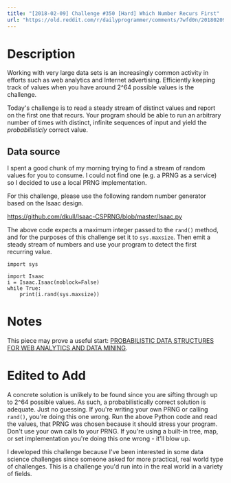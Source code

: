 ```yaml
---
title: "[2018-02-09] Challenge #350 [Hard] Which Number Recurs First"
url: "https://old.reddit.com/r/dailyprogrammer/comments/7wfd0n/20180209_challenge_350_hard_which_number_recurs/"
---
```


# Description

Working with very large data sets is an increasingly common activity in efforts such as web analytics and Internet advertising. Efficiently keeping track of values when you have around 2^64 possible values is the challenge. 

Today's challenge is to read a steady stream of distinct values and report on the first one that recurs. Your program should be able to run an arbitrary number of times with distinct, infinite sequences of input and yield the _probabilisticly_ correct value. 

## Data source

I spent a good chunk of my morning trying to find a stream of random values for you to consume. I could not find one (e.g. a PRNG as a service) so I decided to use a local PRNG implementation. 

For this challenge, please use the following random number generator based on the Isaac design.

https://github.com/dkull/Isaac-CSPRNG/blob/master/Isaac.py

The above code expects a maximum integer passed to the `rand()` method, and for the purposes of this challenge set it to `sys.maxsize`. Then emit a steady stream of numbers and use your program to detect the first recurring value.

    import sys

    import Isaac
    i = Isaac.Isaac(noblock=False)
    while True:
        print(i.rand(sys.maxsize))

# Notes

This piece may prove a useful start: [PROBABILISTIC DATA STRUCTURES FOR WEB ANALYTICS AND DATA MINING](https://highlyscalable.wordpress.com/2012/05/01/probabilistic-structures-web-analytics-data-mining/). 

# Edited to Add

A concrete solution is unlikely to be found since you are sifting through up to 2^64 possible values. As such, a probabilistically correct solution is adequate. Just no guessing. If you're writing your own PRNG or calling `rand()`, you're doing this one wrong. Run the above Python code and read the values, that PRNG was chosen because it should stress your program. Don't use your own calls to your PRNG. If you're using a built-in tree, map, or set implementation you're doing this one wrong - it'll blow up. 

I developed this challenge because I've been interested in some data science challenges since someone asked for more practical, real world type of challenges. This is a challenge you'd run into in the real world in a variety of fields. 